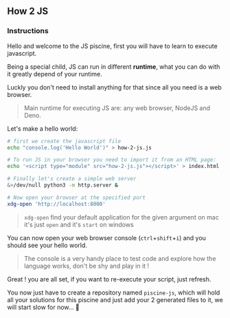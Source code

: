 ## How 2 JS

### Instructions

Hello and welcome to the JS piscine, first you will have to learn
to execute javascript.

Being a special child, JS can run in different **runtime**, what you can
do with it greatly depend of your runtime.

Luckly you don't need to install anything for that since all you
need is a web browser.

> Main runtime for executing JS are: any web browser, NodeJS and Deno.

Let's make a hello world:

```bash
# first we create the javascript file
echo "console.log('Hello World')" > how-2-js.js

# To run JS in your browser you need to import it from an HTML page:
echo '<script type="module" src="how-2-js.js"></script>' > index.html

# Finally let's create a simple web server
&>/dev/null python3 -m http.server &

# Now open your browser at the specified port
xdg-open 'http://localhost:8000'
```

> `xdg-open` find your default application for the given argument
> on mac it's just `open` and it's `start` on windows

You can now open your web browser console (`ctrl`+`shift`+`i`)
and you should see your hello world.

> The console is a very handy place to test code and explore how the language
> works, don't be shy and play in it !

Great ! you are all set, if you want to re-execute your script, just refresh.

You now just have to create a repository named `piscine-js`,
which will hold all your solutions for this piscine
and just add your 2 generated files to it, we will start slow for now... 🐢
